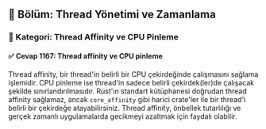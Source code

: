 ## 📘 Bölüm: Thread Yönetimi ve Zamanlama  
### 🔹 Kategori: Thread Affinity ve CPU Pinleme  
#### ✅ Cevap 1167: Thread affinity ve CPU pinleme

Thread affinity, bir thread'in belirli bir CPU çekirdeğinde çalışmasını sağlama işlemidir. CPU pinleme ise thread'in sadece belirli çekirdek(ler)de çalışacak şekilde sınırlandırılmasıdır. Rust'ın standart kütüphanesi doğrudan thread affinity sağlamaz, ancak `core_affinity` gibi harici crate'ler ile bir thread'i belirli bir çekirdeğe atayabilirsiniz. Thread affinity, önbellek tutarlılığı ve gerçek zamanlı uygulamalarda gecikmeyi azaltmak için faydalı olabilir.
